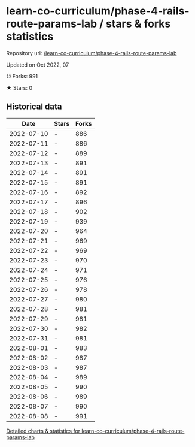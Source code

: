 # learn-co-curriculum/phase-4-rails-route-params-lab / stars & forks statistics

Repository url: [/learn-co-curriculum/phase-4-rails-route-params-lab](https://github.com/learn-co-curriculum/phase-4-rails-route-params-lab)

Updated on Oct 2022, 07

☋ Forks: 991

★ Stars: 0

## Historical data
| Date | Stars | Forks |
|------|-------|-------|
| 2022-07-10 | - | 886 | 
| 2022-07-11 | - | 886 | 
| 2022-07-12 | - | 889 | 
| 2022-07-13 | - | 891 | 
| 2022-07-14 | - | 891 | 
| 2022-07-15 | - | 891 | 
| 2022-07-16 | - | 892 | 
| 2022-07-17 | - | 896 | 
| 2022-07-18 | - | 902 | 
| 2022-07-19 | - | 939 | 
| 2022-07-20 | - | 964 | 
| 2022-07-21 | - | 969 | 
| 2022-07-22 | - | 969 | 
| 2022-07-23 | - | 970 | 
| 2022-07-24 | - | 971 | 
| 2022-07-25 | - | 976 | 
| 2022-07-26 | - | 978 | 
| 2022-07-27 | - | 980 | 
| 2022-07-28 | - | 981 | 
| 2022-07-29 | - | 981 | 
| 2022-07-30 | - | 982 | 
| 2022-07-31 | - | 981 | 
| 2022-08-01 | - | 983 | 
| 2022-08-02 | - | 987 | 
| 2022-08-03 | - | 987 | 
| 2022-08-04 | - | 989 | 
| 2022-08-05 | - | 990 | 
| 2022-08-06 | - | 989 | 
| 2022-08-07 | - | 990 | 
| 2022-08-08 | - | 991 | 


[Detailed charts & statistics for learn-co-curriculum/phase-4-rails-route-params-lab](https://reviewgithub.com/rep/learn-co-curriculum/phase-4-rails-route-params-lab)
